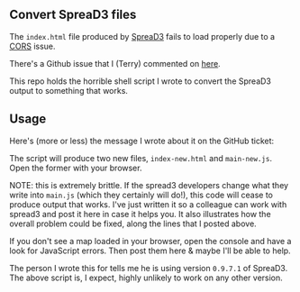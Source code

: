 ## Convert SpreaD3 files

The `index.html` file produced by
[SpreaD3](https://rega.kuleuven.be/cev/ecv/software/SpreaD3) fails to load
properly due to a
[CORS](https://en.wikipedia.org/wiki/Cross-origin_resource_sharing) issue.

There's a Github issue that I (Terry) commented on
[here](https://github.com/phylogeography/SpreaD3/issues/32#issuecomment-540656648).

This repo holds the horrible shell script I wrote to convert the SpreaD3
output to something that works.

## Usage

Here's (more or less) the message I wrote about it on the GitHub ticket:


The script will produce two new files, `index-new.html` and
`main-new.js`. Open the former with your browser.

NOTE: this is extremely brittle. If the spread3 developers change what they
write into `main.js` (which they certainly will do!), this code will cease to
produce output that works. I've just written it so a colleague can work
with spread3 and post it here in case it helps you. It also illustrates how
the overall problem could be fixed, along the lines that I posted above.

If you don't see a map loaded in your browser, open the console and have a
look for JavaScript errors. Then post them here & maybe I'll be able to
help.

The person I wrote this for tells me he is using version `0.9.7.1` of
SpreaD3. The above script is, I expect, highly unlikely to work on any
other version.
